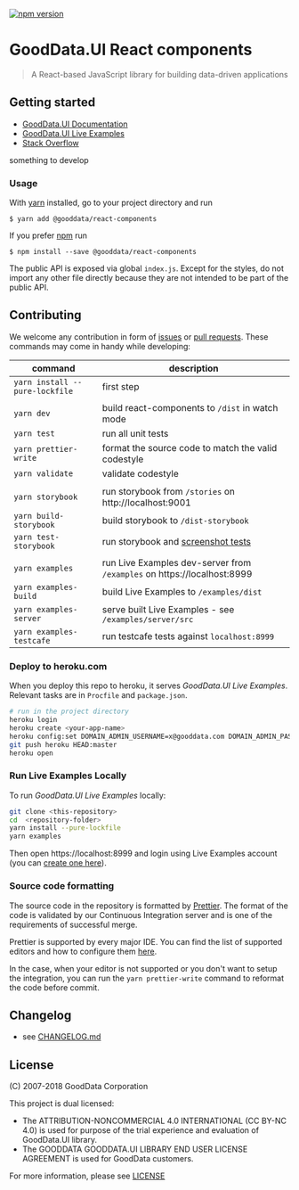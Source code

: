 [![npm version](https://badge.fury.io/js/%40gooddata%2Freact-components.svg)](https://www.npmjs.com/package/@gooddata/react-components) 

# GoodData.UI React components
> A React-based JavaScript library for building data-driven applications

## Getting started
- [GoodData.UI Documentation](http://sdk.gooddata.com/gooddata-ui/)
- [GoodData.UI Live Examples](https://gooddata-examples.herokuapp.com/)
- [Stack Overflow](https://stackoverflow.com/questions/tagged/gooddata)

something to develop

### Usage
With [yarn](https://yarnpkg.com) installed, go to your project directory and run
```
$ yarn add @gooddata/react-components
```
If you prefer [npm](npmjs.com) run
```
$ npm install --save @gooddata/react-components
```

The public API is exposed via global `index.js`. Except for the styles, do not import any other file directly
because they are not intended to be part of the public API.

## Contributing

We welcome any contribution in form of [issues](https://github.com/gooddata/gooddata-react-components/issues) or [pull requests](https://github.com/gooddata/gooddata-react-components/pulls).
These commands may come in handy while developing:

| command | description |
| ------- | ----------- |
| `yarn install --pure-lockfile` | first step |
| ||
| `yarn dev` | build react-components to `/dist` in watch mode |
| `yarn test` | run all unit tests |
| `yarn prettier-write` | format the source code to match the valid codestyle |
| `yarn validate` | validate codestyle |
| ||
| `yarn storybook` | run storybook from `/stories` on http://localhost:9001 |
| `yarn build-storybook` | build storybook to `/dist-storybook` |
| `yarn test-storybook` | run storybook and [screenshot tests](https://github.com/gooddata/gdc-client-utils/tree/master/test-storybook) |
| ||
| `yarn examples` | run Live Examples dev-server from `/examples` on https://localhost:8999 |
| `yarn examples-build` | build Live Examples to `/examples/dist` |
| `yarn examples-server` | serve built Live Examples - see `/examples/server/src` |
| `yarn examples-testcafe` | run testcafe tests against `localhost:8999` |

### Deploy to heroku.com
When you deploy this repo to heroku, it serves *GoodData.UI Live Examples*.
Relevant tasks are in `Procfile` and `package.json`.

```bash
# run in the project directory
heroku login
heroku create <your-app-name>
heroku config:set DOMAIN_ADMIN_USERNAME=x@gooddata.com DOMAIN_ADMIN_PASSWORD=xy PROJECT_ID_TO_ASSIGN=xms7ga4tf3g3nzucd8380o2bev8oeknp
git push heroku HEAD:master
heroku open
```

### Run Live Examples Locally
To run *GoodData.UI Live Examples* locally:
```bash
git clone <this-repository>
cd  <repository-folder>
yarn install --pure-lockfile
yarn examples
```
Then open https://localhost:8999 and login using Live Examples account (you can [create one here](https://gooddata-examples.herokuapp.com/registration)).

### Source code formatting
The source code in the repository is formatted by [Prettier](https://prettier.io/). 
The format of the code is validated by our Continuous Integration server and is one of the requirements of successful merge.

Prettier is supported by every major IDE. You can find the list of supported editors and how to configure them [here](https://prettier.io/docs/en/editors.html).

In the case, when your editor is not supported or you don't want to setup the integration, you can run the `yarn prettier-write` command to reformat the code before commit.

## Changelog

- see [CHANGELOG.md](CHANGELOG.md)

## License

(C) 2007-2018 GoodData Corporation

This project is dual licensed:

- The ATTRIBUTION-NONCOMMERCIAL 4.0 INTERNATIONAL (CC BY-NC 4.0) is used for purpose of the trial experience and evaluation of GoodData.UI library.
- The GOODDATA GOODDATA.UI LIBRARY END USER LICENSE AGREEMENT is used for GoodData customers.

For more information, please see [LICENSE](https://github.com/gooddata/gooddata-react-components/blob/master/LICENSE)
